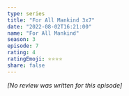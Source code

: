 ```yaml
---
type: series
title: "For All Mankind 3x7"
date: "2022-08-02T16:21:00"
name: "For All Mankind"
season: 3
episode: 7
rating: 4
ratingEmoji: ⭐️⭐️⭐️⭐️
share: false
---
```


*[No review was written for this episode]*
